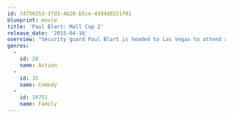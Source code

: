 ```yaml
---
id: 74756353-17d3-4b20-b5ce-4394d0221f01
blueprint: movie
title: 'Paul Blart: Mall Cop 2'
release_date: '2015-04-16'
overview: "Security guard Paul Blart is headed to Las Vegas to attend a Security Guard Expo with his teenage daughter Maya before she departs for college. While at the convention, he inadvertently discovers a heist - and it's up to Blart to apprehend the criminals."
genres:
  -
    id: 28
    name: Action
  -
    id: 35
    name: Comedy
  -
    id: 10751
    name: Family
---
```

